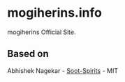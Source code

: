 # mogiherins.info

mogiherins Official Site.

## Based on

Abhishek Nagekar - [Soot-Spirits](https://github.com/abhn/Soot-Spirits) - MIT
